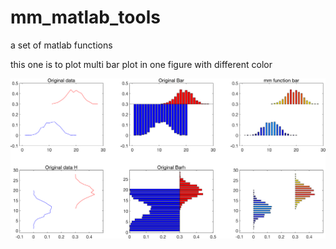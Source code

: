 # mm_matlab_tools
 a set of matlab functions

 this one is to plot multi bar plot in one figure
 with different color
 
![differen base line, bar, barh](https://github.com/meatball1982/mm_matlab_tools/blob/main/fig_mm_bar_diff_base_line.png)

